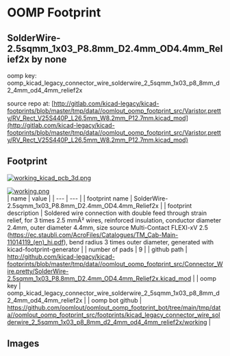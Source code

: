 # OOMP Footprint  
## SolderWire-2.5sqmm_1x03_P8.8mm_D2.4mm_OD4.4mm_Relief2x  by none  
  
oomp key: oomp_kicad_legacy_connector_wire_solderwire_2_5sqmm_1x03_p8_8mm_d2_4mm_od4_4mm_relief2x  
  
source repo at: [http://gitlab.com/kicad-legacy/kicad-footprints/blob/master/tmp/data//oomlout_oomp_footprint_src/Varistor.pretty/RV_Rect_V25S440P_L26.5mm_W8.2mm_P12.7mm.kicad_mod](http://gitlab.com/kicad-legacy/kicad-footprints/blob/master/tmp/data//oomlout_oomp_footprint_src/Varistor.pretty/RV_Rect_V25S440P_L26.5mm_W8.2mm_P12.7mm.kicad_mod)  
## Footprint  
  
[![working_kicad_pcb_3d.png](working_kicad_pcb_3d_600.png)](working_kicad_pcb_3d.png)  
  
[![working.png](working_600.png)](working.png)  
| name | value | 
| --- | --- | 
| footprint name | SolderWire-2.5sqmm_1x03_P8.8mm_D2.4mm_OD4.4mm_Relief2x | 
| footprint description | Soldered wire connection with double feed through strain relief, for 3 times 2.5 mmÂ² wires, reinforced insulation, conductor diameter 2.4mm, outer diameter 4.4mm, size source Multi-Contact FLEXI-xV 2.5 (https://ec.staubli.com/AcroFiles/Catalogues/TM_Cab-Main-11014119_(en)_hi.pdf), bend radius 3 times outer diameter, generated with kicad-footprint-generator | 
| number of pads | 9 | 
| github path | http://github.com/kicad-legacy/kicad-footprints/blob/master/tmp/data//oomlout_oomp_footprint_src/Connector_Wire.pretty/SolderWire-2.5sqmm_1x03_P8.8mm_D2.4mm_OD4.4mm_Relief2x.kicad_mod | 
| oomp key | oomp_kicad_legacy_connector_wire_solderwire_2_5sqmm_1x03_p8_8mm_d2_4mm_od4_4mm_relief2x | 
| oomp bot github | https://github.com/oomlout/oomlout_oomp_footprint_bot/tree/main/tmp/data//oomlout_oomp_footprint_src/footprints/kicad_legacy_connector_wire_solderwire_2_5sqmm_1x03_p8_8mm_d2_4mm_od4_4mm_relief2x/working | 
## Images  
